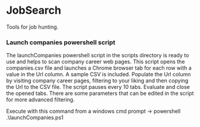 # JobSearch

Tools for job hunting.

### Launch companies powershell script

The launchCompanies powershell script in the scripts directory is ready to use and helps to scan company career web pages. This script opens the companies.csv file and launches a Chrome browser tab for each row with a value in the Url column. A sample CSV is included. Populate the Url column by visiting company career pages, filtering to your liking and then copying the Url to the CSV file. The script pauses every 10 tabs. Evaluate and close the opened tabs. There are some parameters that can be edited in the script for more advanced filtering.

Execute with this command from a windows cmd prompt -> powershell .\launchCompanies.ps1
